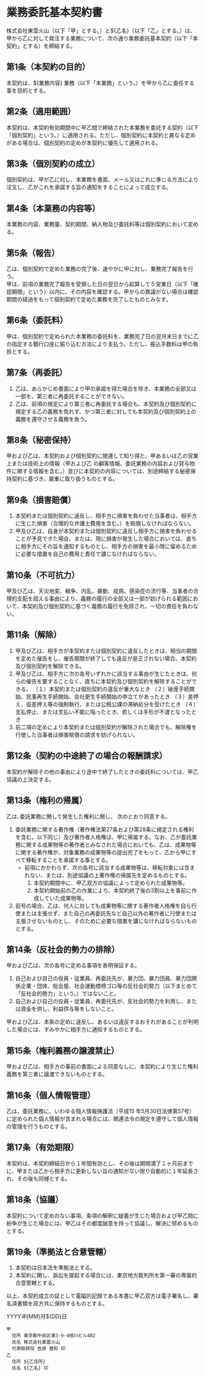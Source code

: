 # 業務委託基本契約書

株式会社東雲火山（以下「甲」とする。）と${乙名}（以下「乙」とする。）は、甲から乙に対して発注する業務について、次の通り業務委託基本契約（以下「本契約」とする）を締結する。


## 第1条（本契約の目的）

本契約は、${業務内容} 業務（以下「本業務」という。）を甲から乙に委任する事を目的とする。

## 第2条（適用範囲）

本契約は、本契約有効期間中に甲乙間で締結された本業務を委託する契約（以下「個別契約」という。）に適用される。ただし、個別契約に本契約と異なる定めがある場合は、個別契約の定めが本契約に優先して適用される。  

## 第3条（個別契約の成立）

個別契約は、甲が乙に対し、本業務を書面、メール又はこれに準じる方法により注文し、乙がこれを承諾する旨の通知をすることによって成立する。  

## 第4条（本業務の内容等）
本業務の内容、業務量、契約期間、納入物及び委託料等は個別契約において定める。

## 第5条（報告）

乙は、個別契約で定めた業務の完了後、速やかに甲に対し、業務完了報告を行う。  
甲は、前項の業務完了報告を受領した日の翌日から起算して５営業日（以下「確認期間」という）以内に、その内容を確認する。甲からの異議がない場合は確認期間の経過をもって個別契約で定めた業務を完了したものとみなす。

## 第6条（委託料）

甲は、個別契約で定められた本業務の委託料を、業務完了日の翌月末日までに乙の指定する銀行口座に振り込む方法により支払う。ただし、振込手数料は甲の負担とする。

## 第7条（再委託）

1. 乙は、あらかじめ書面により甲の承諾を得た場合を除き、本業務の全部又は一部を、第三者に再委託することができない。
2. 乙は、前項の規定により第三者に再委託する場合も、本契約及び個別契約に規定する乙の義務を免れず、かつ第三者に対しても本契約及び個別契約上の義務を遵守させる義務を負う。

## 第8条（秘密保持）

甲および乙は、本契約および個別契約に関連して知り得た、甲あるいは乙の営業上または技術上の情報（甲および乙 の顧客情報、委託業務の内容および貸与物件に関する情報を含む。）並びに本契約の内容については、別途締結する秘密保持契約に基づき、厳重に取り扱うものとする。  

## 第9条（損害賠償）

1. 本契約または個別契約に違反し、相手方に損害を負わせた当事者は、相手方に生じた損害（合理的な弁護士費用を含む。）を賠償しなければならない。
2. 甲及び乙は、自身が本契約または個別契約に違反し相手方に損害を負わせることが予見できた場合、または、現に損害が発生した場合においては、直ちに相手方にその旨を通知するものとし、相手方の損害を最小限に留めるために必要な措置を自己の費用と責任で講じなければならない。

## 第10条（不可抗力）

甲及び乙は、天災地変、戦争、内乱、暴動、疫病、感染症の流行等、当事者の合理的支配を超える事由により、義務の履行の全部又は一部が妨げられる範囲において、本契約及び個別契約に基づく義務の履行を免除され、一切の責任を負わない。

## 第11条（解除）

1. 甲及び乙は、相手方が本契約または個別契約に違反したときは、相当の期間を定めた催告をし、催告期間が終了しても違反が是正されない場合、本契約及び個別契約を解除できる。
2. 甲及び乙は、相手方に次の各号いずれかに該当する事由が生じたときは、何らの催告を要することなく、直ちに本契約及び個別契約を解除することができる。
（１）本契約または個別契約の違反が重大なとき
（２）破産手続開始、民事再生手続開始、会社更生手続開始の申立てがあったとき
（３）差押え、仮差押え等の強制執行、または公租公課の滞納処分を受けたとき
（４）支払停止、または支払い不能に陥ったとき、若しくは手形が不渡となったとき
3. 前二項の定めにより本契約または個別契約が解除された場合でも、解除権を行使した当事者は損害賠償の請求を妨げられない。

## 第12条（契約の中途終了の場合の報酬請求）

本契約が解除その他の事由により途中で終了したときの委託料については、甲乙協議の上決定する。

## 第13条（権利の帰属）

乙は､委託業務に関して発生した権利に関し、 次のとおり同意する。

1. 委託業務に関する著作権（著作権法第27条および第28条に規定される権利を含む。以下同じ）及び著作者人格権は、甲に帰属する。なお、乙が委託業務に関する成果物等の著作者とみなされた場合においても、乙は、成果物等に関する著作権が、対象業務の成果物等の提出完了をもって、乙から甲にすべて移転することを承諾する事とする。
    - 前項にかかわらず、次の各号に該当する成果物等は、移転対象には含まれない、または、別途協議の上著作権の帰属先を定めるものとする。
        1. 本契約期間中に、甲乙双方の協議によって定められた成果物等。
        2. 本契約開始前の乙の作業により、本契約終了後の3割以上を事前に作成していた成果物等。
2. 前号の場合、乙は、何人に対しても成果物等に関する著作者人格権を自ら行使または主張せず、また自己の再委託先など自己以外の著作者に行使または主張させないものとし、そのために必要な措置を講じなければならないものとする。

## 第14条（反社会的勢力の排除）

甲および乙は、次の各号に定める事項を表明保証する。

1. 自己および自己の役員・従業員、再委託先が、暴力団、暴力団員、暴力団関係企業・団体、総会屋、社会運動標榜ゴロ等の反社会的勢力（以下まとめて「反社会的勢力」という。）ではないこと。
2. 自己および自己の役員・従業員、再委托先が、反社会的勢力を利用し、または資金を供し、利益供与等をしないこと。

甲および乙は、本条の定めに違反し、あるいは違反するおそれがあることが判明した場合には、すみやかに相手方に通知するものとする。

## 第15条（権利義務の譲渡禁止）

甲および乙は、相手方の事前の書面による同意なしに、本契約により生じた権利義務を第三者に譲渡できないものとする。

## 第16条（個人情報管理）

乙は、委託業務に、いわゆる個人情報保護法（平成15 年5月30日法律第57号）に定められた個人情報が含まれる場合には、関連法令の規定を遵守して個人情報の管理を行うものとする。  

## 第17条（有効期限）

本契約は、本契約締結日から１年間有効とし、その後は期間満了１ヶ月前までに、甲または乙から相手方に更新しない旨の通知がない限り自動的に１年延長され、その後も同様とする。

## 第18条（協議）

本契約について定めのない事項、条項の解釈に疑義が生じた場合および甲乙間に紛争が生じた場合には、甲乙はその都度誠意を持って協議し、解決に努めるものとする。

## 第19条（準拠法と合意管轄）

1. 本契約は日本法を準拠法とする。
2. 本契約に関し、訴訟を提起する場合には、東京地方裁判所を第一審の専属的合意管轄とする。

以上、本契約成立の証として電磁的記録である本書に甲乙双方は電子署名し、署名済書類を双方共に保持するものとする。

${YYYY}年${MM}月${DD}日

```
甲
  住所 東京都中央区湊3-9-4相川ビル402
  氏名 株式会社東雲火山
  代表取締役 告原 豊和 印
乙
  住所 ${乙住所}
  氏名 ${乙名} 印
 ```
